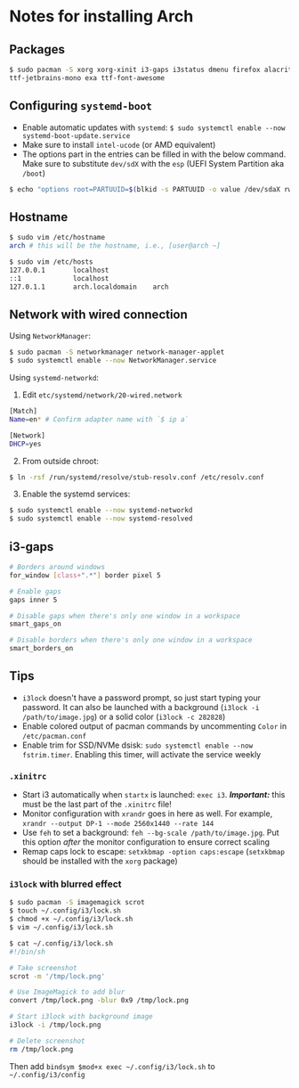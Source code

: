 # Notes for installing Arch

## Packages

```sh
$ sudo pacman -S xorg xorg-xinit i3-gaps i3status dmenu firefox alacritty feh \
ttf-jetbrains-mono exa ttf-font-awesome
```

## Configuring `systemd-boot`

*   Enable automatic updates with `systemd`: `$ sudo systemctl enable --now systemd-boot-update.service`
*   Make sure to install `intel-ucode` (or AMD equivalent)
*   The options part in the entries can be filled in with the below command. Make sure to substitute `dev/sdX` with the `esp` (UEFI System Partition aka `/boot`)

```sh
$ echo "options root=PARTUUID=$(blkid -s PARTUUID -o value /dev/sdaX rw >> /boot/loader/entries/arch.conf
```

## Hostname

```sh
$ sudo vim /etc/hostname
arch # this will be the hostname, i.e., [user@arch ~]
```

```sh
$ sudo vim /etc/hosts
127.0.0.1       localhost
::1             localhost
127.0.1.1       arch.localdomain    arch
```

## Network with wired connection

Using `NetworkManager`:

```sh
$ sudo pacman -S networkmanager network-manager-applet
$ sudo systemctl enable --now NetworkManager.service
```

Using `systemd-networkd`:

1.  Edit `etc/systemd/network/20-wired.network`

```sh
[Match]
Name=en* # Confirm adapter name with `$ ip a`

[Network]
DHCP=yes
```

2.  From outside chroot:

```sh
$ ln -rsf /run/systemd/resolve/stub-resolv.conf /etc/resolv.conf
```

3.  Enable the systemd services:

```sh
$ sudo systemctl enable --now systemd-networkd
$ sudo systemctl enable --now systemd-resolved
```

## i3-gaps

```sh
# Borders around windows
for_window [class+".*"] border pixel 5

# Enable gaps
gaps inner 5

# Disable gaps when there's only one window in a workspace
smart_gaps_on

# Disable borders when there's only one window in a workspace
smart_borders_on
```

## Tips

* `i3lock` doesn't have a password prompt, so just start typing your password. It can also be launched with a background (`i3lock -i /path/to/image.jpg`) or a solid color (`i3lock -c 282828`)
* Enable colored output of pacman commands by uncommenting `Color` in `/etc/pacman.conf`
* Enable trim for SSD/NVMe dsisk: `sudo systemctl enable --now fstrim.timer`. Enabling this timer, will activate the service weekly

### `.xinitrc`

*   Start i3 automatically when `startx` is launched: `exec i3`. ***Important:*** this must be the last part of the `.xinitrc` file!
*   Monitor configuration with `xrandr` goes in here as well. For example, `xrandr --output DP-1 --mode 2560x1440 --rate 144`
*   Use `feh` to set a background: `feh --bg-scale /path/to/image.jpg`. Put this option *after* the monitor configuration to ensure correct scaling
*   Remap caps lock to escape: `setxkbmap -option caps:escape` (`setxkbmap` should be installed with the `xorg` package)

### `i3lock` with blurred effect

```sh
$ sudo pacman -S imagemagick scrot
$ touch ~/.config/i3/lock.sh
$ chmod +x ~/.config/i3/lock.sh
$ vim ~/.config/i3/lock.sh
```

```sh
$ cat ~/.config/i3/lock.sh
#!/bin/sh

# Take screenshot
scrot -m '/tmp/lock.png'

# Use ImageMagick to add blur
convert /tmp/lock.png -blur 0x9 /tmp/lock.png

# Start i3lock with background image
i3lock -i /tmp/lock.png

# Delete screenshot
rm /tmp/lock.png
```

Then add `bindsym $mod+x exec ~/.config/i3/lock.sh` to
`~/.config/i3/config`

